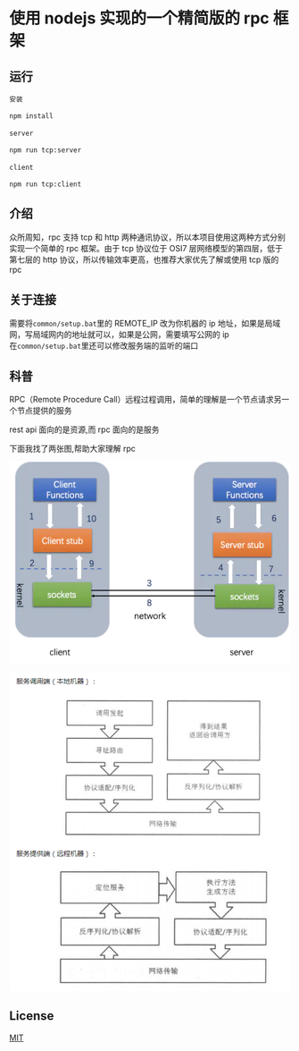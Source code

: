 # 使用 nodejs 实现的一个精简版的 rpc 框架

## 运行

`安装`

```shell
npm install
```

`server`

```shell
npm run tcp:server
```

`client`

```shell
npm run tcp:client

```

## 介绍

众所周知，rpc 支持 tcp 和 http 两种通讯协议，所以本项目使用这两种方式分别实现一个简单的 rpc 框架。由于 tcp 协议位于 OSI7 层网络模型的第四层，低于第七层的 http 协议，所以传输效率更高，也推荐大家优先了解或使用 tcp 版的 rpc

## 关于连接

需要将`common/setup.bat`里的 REMOTE_IP 改为你机器的 ip 地址，如果是局域网，写局域网内的地址就可以，如果是公网，需要填写公网的 ip  
在`common/setup.bat`里还可以修改服务端的监听的端口

## 科普

RPC（Remote Procedure Call）远程过程调用，简单的理解是一个节点请求另一个节点提供的服务

rest api 面向的是资源,而 rpc 面向的是服务

下面我找了两张图,帮助大家理解 rpc

[![rpc](rpc1.png)](rpc1.png)

[![rpc](rpc2.png)](rpc2.png)

## License

[MIT](LICENSE)
